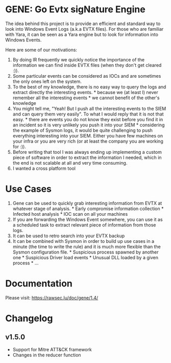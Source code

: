 # GENE: Go Evtx sigNature Engine

The idea behind this project is to provide an efficient and standard way to
look into Windows Event Logs (a.k.a EVTX files). For those who are familiar with
Yara, it can be seen as a Yara engine but to look for information into Windows
Events.

Here are some of our motivations:
  1. By doing IR frequently we quickly notice the importance of the information
  we can find inside EVTX files (when they don't get cleared :)).
  2. Some particular events can be considered as IOCs and are sometimes the only
  ones left on the system.
  3. To the best of my knowledge, there is no easy way to query the logs and
  extract directly the interesting events.
    * because we (at least I) never remember all the interesting events
    * we cannot benefit of the other's knowledge
  4. You might tell me, "Yeah! But I push all the interesting events to the SIEM
  and can query them very easily". To what I would reply that it is not that easy.
    * there are events you do not know they exist before you find it in an incident
    so it is very unlikely you push it into your SIEM
    * considering the example of Sysmon logs, it would be quite challenging to push
    everything interesting into your SIEM. Either you have few machines on your
    infra or you are very rich (or at least the company you are working for :)).
  5. Before writing that tool I was always ending up implementing a custom piece
  of software in order to extract the information I needed, which in the end is
  not scalable at all and very time consuming.
  6. I wanted a cross platform tool

# Use Cases

  1. Gene can be used to quickly grab interesting information from EVTX at whatever
  stage of analysis.
    * Early compromise information collection
    * Infected host analysis
    * IOC scan on all your machines
  2. If you are forwarding the Windows Event somewhere, you can use it as a
  scheduled task to extract relevant piece of information from those logs.
  3. It can be used to retro search into your EVTX backup
  4. It can be combined with Sysmon in order to build up use cases in a minute
  (the time to write the rule) and it is much more flexible than the Sysmon
  configuration file.
    * Suspicious process spawned by another one
    * Suspicious Driver load events
    * Unusual DLL loaded by a given process
    * ...

# Documentation
Please visit: https://rawsec.lu/doc/gene/1.4/

# Changelog

## v1.5.0
  * Support for Mitre ATT&CK framework
  * Changes in the reducer function
